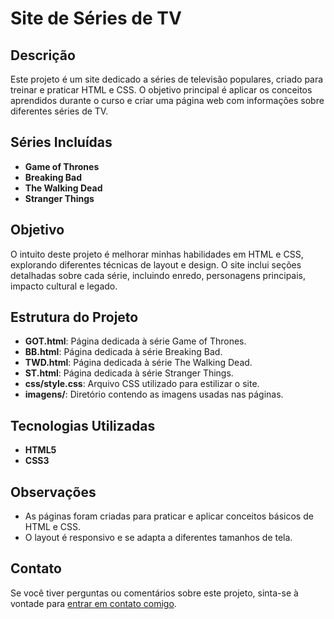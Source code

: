 # Site de Séries de TV

## Descrição

Este projeto é um site dedicado a séries de televisão populares, criado para treinar e praticar HTML e CSS. O objetivo principal é aplicar os conceitos aprendidos durante o curso e criar uma página web com informações sobre diferentes séries de TV.

## Séries Incluídas

- **Game of Thrones**
- **Breaking Bad**
- **The Walking Dead**
- **Stranger Things**

## Objetivo

O intuito deste projeto é melhorar minhas habilidades em HTML e CSS, explorando diferentes técnicas de layout e design. O site inclui seções detalhadas sobre cada série, incluindo enredo, personagens principais, impacto cultural e legado.

## Estrutura do Projeto

- **GOT.html**: Página dedicada à série Game of Thrones.
- **BB.html**: Página dedicada à série Breaking Bad.
- **TWD.html**: Página dedicada à série The Walking Dead.
- **ST.html**: Página dedicada à série Stranger Things.
- **css/style.css**: Arquivo CSS utilizado para estilizar o site.
- **imagens/**: Diretório contendo as imagens usadas nas páginas.

## Tecnologias Utilizadas

- **HTML5**
- **CSS3**

## Observações

- As páginas foram criadas para praticar e aplicar conceitos básicos de HTML e CSS.
- O layout é responsivo e se adapta a diferentes tamanhos de tela.

## Contato

Se você tiver perguntas ou comentários sobre este projeto, sinta-se à vontade para [entrar em contato comigo](mailto:laura.587523la@gmail.com).

